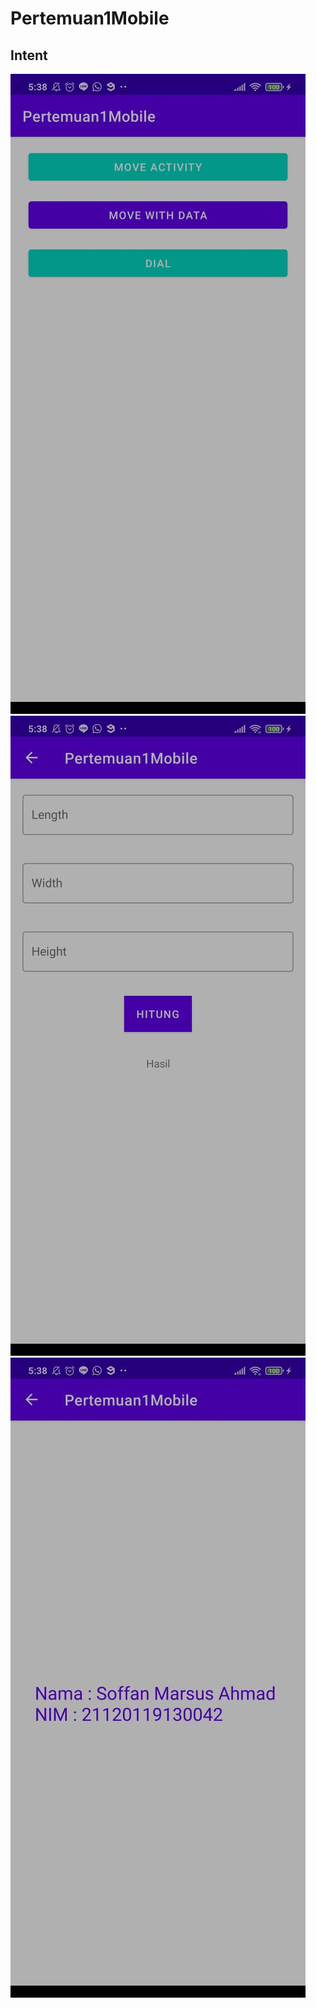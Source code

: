 # Pertemuan1Mobile

## Intent

![Image of Data1](https://github.com/soffandluffy/Pertemuan1Mobile/blob/activity/SS/Data%201.jpeg)
![Image of Data1](https://github.com/soffandluffy/Pertemuan1Mobile/blob/activity/SS/Data%202.jpeg)
![Image of Data1](https://github.com/soffandluffy/Pertemuan1Mobile/blob/activity/SS/Data%203.jpeg)
